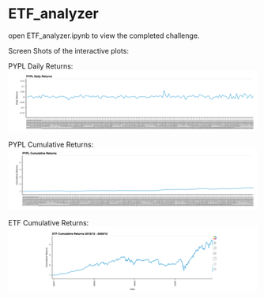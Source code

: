 # ETF_analyzer

open ETF_analyzer.ipynb to view the completed challenge.

Screen Shots of the interactive plots: 

PYPL Daily Returns:
![PYPL Daily Returns](pypl_daily_returns.png)

PYPL Cumulative Returns:
![PYPL Cumulative Returns](pypl_cumulative_returns.png)

ETF Cumulative Returns:
![ETF Cumulative Return](ETF_cum_ret.png)

